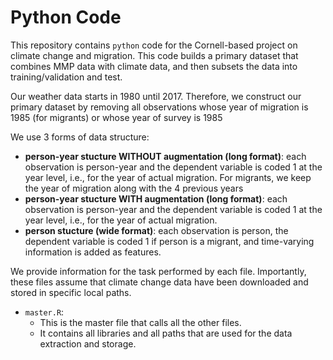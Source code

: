 # Python Code

This repository contains `python` code for the Cornell-based project on climate change and migration. This code builds a primary dataset that combines MMP data with climate data, and then subsets the data into training/validation and test.

Our weather data starts in 1980 until 2017. Therefore, we construct our primary dataset by removing all observations whose year of migration is 1985 (for migrants) or whose year of survey is 1985   

We use 3 forms of data structure:
  * **person-year stucture WITHOUT augmentation (long format)**: each observation is person-year and the dependent variable is coded 1 at the year level, i.e., for the year of actual migration. For migrants, we keep the year of migration along with the 4 previous years
  * **person-year stucture WITH augmentation (long format)**: each observation is person-year and the dependent variable is coded 1 at the year level, i.e., for the year of actual migration.
  * **person stucture (wide format)**: each observation is person, the dependent variable is coded 1 if person is a migrant, and time-varying information is added as features.


We provide information for the task performed by each file. Importantly, these files assume that climate change data have been downloaded and stored in specific local paths.

- `master.R`:
  * This is the master file that calls all the other files.
  * It contains all libraries and all paths that are used for the data extraction and storage.
